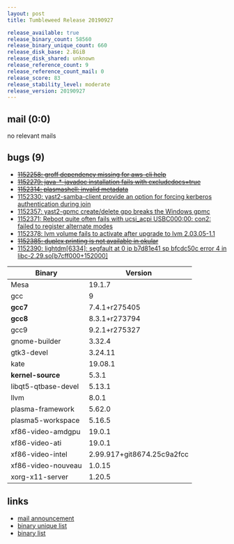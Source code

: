 ```yaml
---
layout: post
title: Tumbleweed Release 20190927

release_available: true
release_binary_count: 58560
release_binary_unique_count: 660
release_disk_base: 2.8GiB
release_disk_shared: unknown
release_reference_count: 9
release_reference_count_mail: 0
release_score: 83
release_stability_level: moderate
release_version: 20190927
---
```


## mail (0:0)

no relevant mails

## bugs (9)

<!--more-->

- ~~[1152258: groff dependency missing for aws-cli help](https://bugzilla.opensuse.org/show_bug.cgi?id=1152258)~~
- ~~[1152279: java-*-javadoc installation fails with excludedocs=true](https://bugzilla.opensuse.org/show_bug.cgi?id=1152279)~~
- ~~[1152314: plasmashell: invalid metadata](https://bugzilla.opensuse.org/show_bug.cgi?id=1152314)~~
- [1152330: yast2-samba-client provide an option for forcing kerberos authentication during join](https://bugzilla.opensuse.org/show_bug.cgi?id=1152330)
- [1152357: yast2-gpmc create/delete gpo breaks the Windows gpmc](https://bugzilla.opensuse.org/show_bug.cgi?id=1152357)
- [1152371: Reboot quite often fails with ucsi_acpi USBC000:00: con2: failed to register alternate modes](https://bugzilla.opensuse.org/show_bug.cgi?id=1152371)
- [1152378: lvm volume fails to activate after upgrade to lvm 2.03.05-1.1](https://bugzilla.opensuse.org/show_bug.cgi?id=1152378)
- ~~[1152385: duplex printing is not available in okular](https://bugzilla.opensuse.org/show_bug.cgi?id=1152385)~~
- [1152390: lightdm\[6334\]: segfault at 0 ip b7d81e41 sp bfcdc50c error 4 in libc-2.29.so\[b7cff000+152000\]](https://bugzilla.opensuse.org/show_bug.cgi?id=1152390)

Binary | Version
--- | ---
Mesa | 19.1.7
gcc | 9
**gcc7** | 7.4.1+r275405
**gcc8** | 8.3.1+r273794
gcc9 | 9.2.1+r275327
gnome-builder | 3.32.4
gtk3-devel | 3.24.11
kate | 19.08.1
**kernel-source** | 5.3.1
libqt5-qtbase-devel | 5.13.1
llvm | 8.0.1
plasma-framework | 5.62.0
plasma5-workspace | 5.16.5
xf86-video-amdgpu | 19.0.1
xf86-video-ati | 19.0.1
xf86-video-intel | 2.99.917+git8674.25c9a2fcc
xf86-video-nouveau | 1.0.15
xorg-x11-server | 1.20.5

## links

- [mail announcement](https://lists.opensuse.org/opensuse-factory/2019-10/msg00000.html)
- [binary unique list](http://download.opensuse.org/history/20190927/rpm.unique.list)
- [binary list](http://download.opensuse.org/history/20190927/rpm.list)
